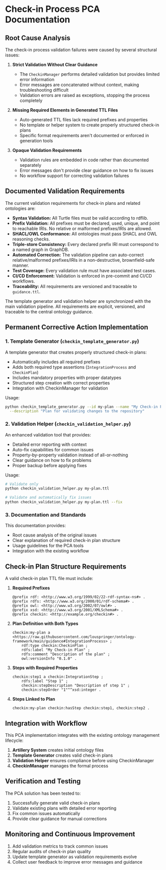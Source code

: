 # Check-in Process PCA Documentation

## Root Cause Analysis

The check-in process validation failures were caused by several structural issues:

1. **Strict Validation Without Clear Guidance**
   - The `CheckinManager` performs detailed validation but provides limited error information
   - Error messages are concatenated without context, making troubleshooting difficult
   - Validation errors are raised as exceptions, stopping the process completely

2. **Missing Required Elements in Generated TTL Files**
   - Auto-generated TTL files lack required prefixes and properties
   - No template or helper system to create properly structured check-in plans
   - Specific format requirements aren't documented or enforced in generation tools

3. **Opaque Validation Requirements**
   - Validation rules are embedded in code rather than documented separately
   - Error messages don't provide clear guidance on how to fix issues
   - No workflow support for correcting validation failures

## Documented Validation Requirements

The current validation requirements for check-in plans and related ontologies are:

- **Syntax Validation:** All Turtle files must be valid according to rdflib.
- **Prefix Validation:** All prefixes must be declared, used, unique, and point to reachable IRIs. No relative or malformed prefixes/IRIs are allowed.
- **SHACL/OWL Conformance:** All ontologies must pass SHACL and OWL reasoning checks.
- **Triple-store Consistency:** Every declared prefix IRI must correspond to a named graph in GraphDB.
- **Automated Correction:** The validation pipeline can auto-correct relative/malformed prefixes/IRIs in a non-destructive, brownfield-safe manner.
- **Test Coverage:** Every validation rule must have associated test cases.
- **CI/CD Enforcement:** Validation is enforced in pre-commit and CI/CD workflows.
- **Traceability:** All requirements are versioned and traceable to `guidance.ttl`.

The template generator and validation helper are synchronized with the main validation pipeline. All requirements are explicit, versioned, and traceable to the central ontology guidance.

## Permanent Corrective Action Implementation

### 1. Template Generator (`checkin_template_generator.py`)

A template generator that creates properly structured check-in plans:

- Automatically includes all required prefixes
- Adds both required type assertions (`IntegrationProcess` and `CheckinPlan`)
- Includes mandatory properties with proper datatypes
- Structured step creation with correct properties
- Integration with CheckinManager for validation

Usage:
```bash
python checkin_template_generator.py --id my-plan --name "My Check-in Plan" \
  --description "Plan for validating changes to the repository"
```

### 2. Validation Helper (`checkin_validation_helper.py`)

An enhanced validation tool that provides:

- Detailed error reporting with context
- Auto-fix capabilities for common issues
- Property-by-property validation instead of all-or-nothing
- Clear guidance on how to fix problems
- Proper backup before applying fixes

Usage:
```bash
# Validate only
python checkin_validation_helper.py my-plan.ttl

# Validate and automatically fix issues
python checkin_validation_helper.py my-plan.ttl --fix
```

### 3. Documentation and Standards

This documentation provides:

- Root cause analysis of the original issues
- Clear explanation of required check-in plan structure
- Usage guidelines for the PCA tools
- Integration with the existing workflow

## Check-in Plan Structure Requirements

A valid check-in plan TTL file must include:

1. **Required Prefixes**
   ```turtle
   @prefix rdf: <http://www.w3.org/1999/02/22-rdf-syntax-ns#> .
   @prefix rdfs: <http://www.w3.org/2000/01/rdf-schema#> .
   @prefix owl: <http://www.w3.org/2002/07/owl#> .
   @prefix xsd: <http://www.w3.org/2001/XMLSchema#> .
   @prefix checkin: <http://example.org/checkin#> .
   ```

2. **Plan Definition with Both Types**
   ```turtle
   checkin:my-plan a <https://raw.githubusercontent.com/louspringer/ontology-framework/main/guidance#IntegrationProcess> ;
       rdf:type checkin:CheckinPlan ;
       rdfs:label "My Check-in Plan" ;
       rdfs:comment "Description of the plan" ;
       owl:versionInfo "0.1.0" .
   ```

3. **Steps with Required Properties**
   ```turtle
   checkin:step1 a checkin:IntegrationStep ;
       rdfs:label "Step 1" ;
       checkin:stepDescription "Description of step 1" ;
       checkin:stepOrder "1"^^xsd:integer .
   ```

4. **Steps Linked to Plan**
   ```turtle
   checkin:my-plan checkin:hasStep checkin:step1, checkin:step2 .
   ```

## Integration with Workflow

This PCA implementation integrates with the existing ontology management lifecycle:

1. **Artillery System** creates initial ontology files
2. **Template Generator** creates valid check-in plans
3. **Validation Helper** ensures compliance before using CheckinManager
4. **CheckinManager** manages the formal process

## Verification and Testing

The PCA solution has been tested to:

1. Successfully generate valid check-in plans
2. Validate existing plans with detailed error reporting
3. Fix common issues automatically
4. Provide clear guidance for manual corrections

## Monitoring and Continuous Improvement

1. Add validation metrics to track common issues
2. Regular audits of check-in plan quality
3. Update template generator as validation requirements evolve
4. Collect user feedback to improve error messages and guidance 